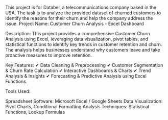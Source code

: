 This project is for Databel, a telecommunications company based in the USA. The task is to analyze the provided dataset of churned customers to identify the reasons for their churn and help the company address the issue.
Project Name: Customer Churn Analysis - Excel Dashboard

Description:
This project provides a comprehensive Customer Churn Analysis using Excel, leveraging data visualization, pivot tables, and statistical functions to identify key trends in customer retention and churn. The analysis helps businesses understand why customers leave and take proactive measures to improve retention.

Key Features:
✔ Data Cleaning & Preprocessing
✔ Customer Segmentation & Churn Rate Calculation
✔ Interactive Dashboards & Charts
✔ Trend Analysis & Insights
✔ Forecasting & Predictive Analysis using Excel Functions

Tools Used:

Spreadsheet Software: Microsoft Excel / Google Sheets
Data Visualization: Pivot Charts, Conditional Formatting
Analysis Techniques: Statistical Functions, Lookup Formulas
